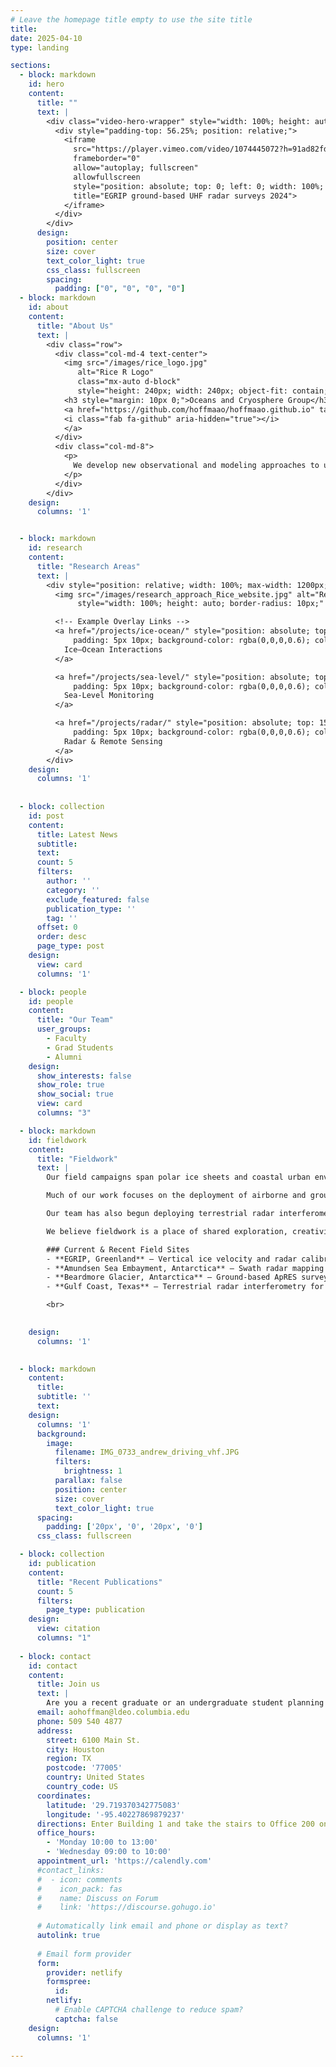 ```yaml
---
# Leave the homepage title empty to use the site title
title:
date: 2025-04-10
type: landing

sections:
  - block: markdown
    id: hero
    content:
      title: ""
      text: |
        <div class="video-hero-wrapper" style="width: 100%; height: auto; overflow: hidden;">
          <div style="padding-top: 56.25%; position: relative;">
            <iframe
              src="https://player.vimeo.com/video/1074445072?h=91ad82fd50&autoplay=1&loop=1&muted=1&background=1"
              frameborder="0"
              allow="autoplay; fullscreen"
              allowfullscreen
              style="position: absolute; top: 0; left: 0; width: 100%; height: 100%;"
              title="EGRIP ground-based UHF radar surveys 2024">
            </iframe>
          </div>
        </div>
      design:
        position: center
        size: cover
        text_color_light: true
        css_class: fullscreen
        spacing:
          padding: ["0", "0", "0", "0"]
  - block: markdown
    id: about
    content:
      title: "About Us"
      text: |
        <div class="row">
          <div class="col-md-4 text-center">
            <img src="/images/rice_logo.jpg"
               alt="Rice R Logo"
               class="mx-auto d-block"
               style="height: 240px; width: 240px; object-fit: contain; border-radius: 100%; box-shadow: 0 2px 20px rgba(0,0,0,0.2); margin-bottom: 10px;" />
            <h3 style="margin: 10px 0;">Oceans and Cryosphere Group</h3>
            <a href="https://github.com/hoffmaao/hoffmaao.github.io" target="_blank" style="font-size: 1.5rem;">
            <i class="fab fa-github" aria-hidden="true"></i>
            </a>
          </div>
          <div class="col-md-8">
            <p>
              We develop new observational and modeling approaches to understand how ice sheets, oceans, and coastal systems evolve in a changing climate. Our research focuses on remote sensing of ice dynamics, radar imaging of englacial structure, and the use of geophysical observations to improve predictions of sea level rise and coastal vulnerability.
            </p>
          </div>
        </div>
    design:
      columns: '1'


  - block: markdown
    id: research
    content:
      title: "Research Areas"
      text: |
        <div style="position: relative; width: 100%; max-width: 1200px; margin: auto;">
          <img src="/images/research_approach_Rice_website.jpg" alt="Research overview diagram"
               style="width: 100%; height: auto; border-radius: 10px;" />

          <!-- Example Overlay Links -->
          <a href="/projects/ice-ocean/" style="position: absolute; top: 82%; left: 76%; transform: translate(-50%, -50%);
              padding: 5px 10px; background-color: rgba(0,0,0,0.6); color: white; text-decoration: none; border-radius: 6px;">
            Ice–Ocean Interactions
          </a>

          <a href="/projects/sea-level/" style="position: absolute; top: 4%; left: 65%; transform: translate(-50%, -50%);
              padding: 5px 10px; background-color: rgba(0,0,0,0.6); color: white; text-decoration: none; border-radius: 6px;">
            Sea-Level Monitoring
          </a>

          <a href="/projects/radar/" style="position: absolute; top: 15%; left: 6%; transform: translate(-50%, -50%);
              padding: 5px 10px; background-color: rgba(0,0,0,0.6); color: white; text-decoration: none; border-radius: 6px;">
            Radar & Remote Sensing
          </a>
        </div>
    design:
      columns: '1'
          
  
  - block: collection
    id: post
    content:
      title: Latest News
      subtitle:
      text:
      count: 5
      filters:
        author: ''
        category: ''
        exclude_featured: false
        publication_type: ''
        tag: ''
      offset: 0
      order: desc
      page_type: post
    design:
      view: card
      columns: '1'

  - block: people
    id: people
    content:
      title: "Our Team"
      user_groups:
        - Faculty
        - Grad Students
        - Alumni
    design:
      show_interests: false
      show_role: true
      show_social: true
      view: card
      columns: "3"

  - block: markdown
    id: fieldwork
    content:
      title: "Fieldwork"
      text: |
        Our field campaigns span polar ice sheets and coastal urban environments to investigate how ice, ocean, and infrastructure systems evolve in a changing climate.

        Much of our work focuses on the deployment of airborne and ground-basedradar systems to map englacial structure, measure vertical ice motion, and image subglacial topography near grounding lines. We work in remote regions of Antarctica and Greenland, including the margins of the ice sheet where ice interacts with the ocean.

        Our team has also begun deploying terrestrial radar interferometers, GNSS instruments, and satellite-linked sensors in coastal regions of the U.S. to monitor infrastructure stress, subsidence, and sea-level rise.

        We believe fieldwork is a place of shared exploration, creativity, and learning. Our group is committed to inclusive field practices and ensuring early-career researchers are supported as leaders in the field.

        ### Current & Recent Field Sites
        - **EGRIP, Greenland** – Vertical ice velocity and radar calibration
        - **Amundsen Sea Embayment, Antarctica** – Swath radar mapping of subglacial topography
        - **Beardmore Glacier, Antarctica** – Ground-based ApRES surveys and englacial reflectivity analysis
        - **Gulf Coast, Texas** – Terrestrial radar interferometry for dam and levee monitoring

        <br>

        
    design:
      columns: '1'

  
  - block: markdown
    content:
      title:
      subtitle: ''
      text:
    design:
      columns: '1'
      background:
        image: 
          filename: IMG_0733_andrew_driving_vhf.JPG
          filters:
            brightness: 1
          parallax: false
          position: center
          size: cover
          text_color_light: true
      spacing:
        padding: ['20px', '0', '20px', '0']
      css_class: fullscreen

  - block: collection
    id: publication
    content:
      title: "Recent Publications"
      count: 5
      filters:
        page_type: publication
    design:
      view: citation
      columns: "1"
      
  - block: contact
    id: contact
    content:
      title: Join us
      text: |
        Are you a recent graduate or an undergraduate student planning to apply to graduate school in the next couple of years? A graduate student or postdoc looking for postdoc opportunities? Someone who is super interested about polar oceanography, fundamental ice mechanics, or radioglaciology and interested in tackling these questions from observational, modeling, and theoretical perspectives? Reach out!
      email: aohoffman@ldeo.columbia.edu
      phone: 509 540 4877
      address:
        street: 6100 Main St.
        city: Houston
        region: TX
        postcode: '77005'
        country: United States
        country_code: US
      coordinates:
        latitude: '29.719370342775083'
        longitude: '-95.40227869879237'
      directions: Enter Building 1 and take the stairs to Office 200 on Floor 2
      office_hours:
        - 'Monday 10:00 to 13:00'
        - 'Wednesday 09:00 to 10:00'
      appointment_url: 'https://calendly.com'
      #contact_links:
      #  - icon: comments
      #    icon_pack: fas
      #    name: Discuss on Forum
      #    link: 'https://discourse.gohugo.io'
    
      # Automatically link email and phone or display as text?
      autolink: true
    
      # Email form provider
      form:
        provider: netlify
        formspree:
          id:
        netlify:
          # Enable CAPTCHA challenge to reduce spam?
          captcha: false
    design:
      columns: '1'

---
```

